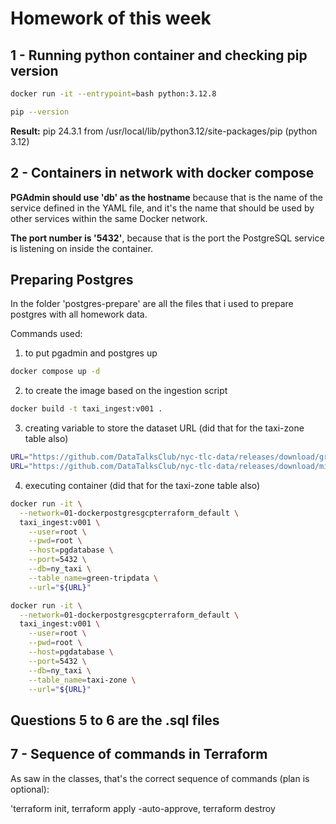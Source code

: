 # Homework of this week

## 1 - Running python container and checking pip version
```bash
docker run -it --entrypoint=bash python:3.12.8
```
```bash
pip --version
```
**Result:**
pip 24.3.1 from /usr/local/lib/python3.12/site-packages/pip (python 3.12)

## 2 - Containers in network with docker compose 

**PGAdmin should use 'db' as the hostname** because that is the name of the service defined in the YAML file, and it's the name that should be used by other services within the same Docker network.

**The port number is '5432'**, because that is the port the PostgreSQL service is listening on inside the container.

## Preparing Postgres

In the folder 'postgres-prepare' are all the files that i used to prepare postgres with all homework data.

Commands used:

1. to put pgadmin and postgres up
```bash
docker compose up -d
```

2. to create the image based on the ingestion script
```bash
docker build -t taxi_ingest:v001 .
```

3. creating variable to store the dataset URL (did that for the taxi-zone table also)
```bash
URL="https://github.com/DataTalksClub/nyc-tlc-data/releases/download/green/green_tripdata_2019-10.csv.gz"
URL="https://github.com/DataTalksClub/nyc-tlc-data/releases/download/misc/taxi_zone_lookup.csv"
```

4. executing container (did that for the taxi-zone table also)
```bash
docker run -it \
  --network=01-dockerpostgresgcpterraform_default \
  taxi_ingest:v001 \
    --user=root \
    --pwd=root \
    --host=pgdatabase \
    --port=5432 \
    --db=ny_taxi \
    --table_name=green-tripdata \
    --url="${URL}"

docker run -it \
  --network=01-dockerpostgresgcpterraform_default \
  taxi_ingest:v001 \
    --user=root \
    --pwd=root \
    --host=pgdatabase \
    --port=5432 \
    --db=ny_taxi \
    --table_name=taxi-zone \
    --url="${URL}"
```

## Questions 5 to 6 are the .sql files

## 7 - Sequence of commands in Terraform

As saw in the classes, that's the correct sequence of commands (plan is optional):

'terraform init, terraform apply -auto-approve, terraform destroy

